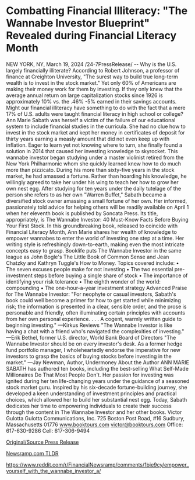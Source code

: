 # Combatting Financial Illiteracy: "The Wannabe Investor Blueprint" Revealed during Financial Literacy Month

NEW YORK, NY, March 19, 2024 /24-7PressRelease/ --   Why is the U.S. largely financially illiterate?  According to Robert Johnson, a professor of finance at Creighton University, "The surest way to build true long-term wealth is to invest in the stock market." Yet only 60% of Americans are making their money work for them by investing. If they only knew that the average annual return on large capitalization stocks since 1926 is approximately 10% vs. the .46% -5% earned in their savings accounts.  Might our financial illiteracy have something to do with the fact that a mere 17% of U.S. adults were taught financial literacy in high school or college?   Ann Marie Sabath was herself a victim of the failure of our educational system to include financial studies in the curricula. She had no clue how to invest in the stock market and kept her money in certificates of deposit for thirty years earning a measly amount that did not even keep up with inflation. Eager to learn yet not knowing where to turn, she finally found a solution in 2014 that caused her investing knowledge to skyrocket. This wannabe investor began studying under a master violinist retired from the New York Philharmonic whom she quickly learned knew how to do much more than pizzicato. During his more than sixty-five years in the stock market, he had amassed a fortune. Rather than hoarding his knowledge, he willingly agreed to take her under his wing to teach her how to grow her own nest egg.  After studying for ten years under the daily tutelage of the person she refers to as her own "Warren Buffet," Sabath became a diversified stock owner amassing a small fortune of her own. Her informed, passionately told advice for helping others will be readily available on April 1 when her eleventh book is published by Soncata Press. Its title, appropriately, is The Wannabe Investor: 40 Must-Know Facts Before Buying Your First Stock.  In this groundbreaking book, released to coincide with Financial Literacy Month, Ann Marie shares her wealth of knowledge to empower wannabes to enter the world of investing one step at a time. Her writing style is refreshingly down-to-earth, making even the most intricate concepts easy to grasp. Booklife puts The Wannabe Investor in the same league as John Bogle's The Little Book of Common Sense and Jean Chatzky and Kathryn Tuggle's How to Money.  Topics covered include:  •	The seven excuses people make for not investing •	The two essential pre-investment steps before buying a single share of stock •	The importance of identifying your risk tolerance •	The eighth wonder of the world: compounding •	The one-hour-a-year investment strategy  Advanced Praise for The Wannabe Investor:  "For neophyte or casual investors, Sabath's book could well become a primer for how to get started while minimizing risk; the information is presented in a clear, sensible order, and the prose is personable and friendly, often illuminating certain principles with accounts from her own personal experience. . . . A cogent, warmly written guide to beginning investing." —Kirkus Reviews  "The Wannabe Investor is like having a chat with a friend who's navigated the complexities of investing."  —Erik Bethel, former U.S. director, World Bank Board of Directors  "The Wannabe Investor should be on every investor's desk. As a former hedge fund portfolio manager, I wholeheartedly endorse the imperative for new investors to grasp the basics of buying stocks before investing in the market." —Jay Newman, Author, Undermoney  About the Author  ANN MARIE SABATH has authored ten books, including the best-selling What Self-Made Millionaires Do That Most People Don't. Her passion for investing was ignited during her ten life-changing years under the guidance of a seasoned stock market guru. Inspired by his six-decade fortune-building journey, she developed a keen understanding of investment principles and practical choices, which allowed her to build her substantial nest egg. Today, Sabath dedicates her time to empowering individuals to create their success through the content in The Wannabe Investor and her other books.  Victor Gulotta Gulotta Communications, Inc. 725 Boston Post Road, #16 Sudbury, Massachusetts 01776 www.booktours.com victor@booktours.com Office: 617-630-9286 Cell: 617-306-9494 

[Original/Source Press Release](https://www.24-7pressrelease.com/press-release/509373/combatting-financial-illiteracy-the-wannabe-investor-blueprint-revealed-during-financial-literacy-month)
                    

[Newsramp.com TLDR](None) 

https://www.reddit.com/r/FinancialNewsramp/comments/1bie9cy/empower_yourself_with_the_wannabe_investor_a/